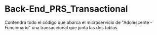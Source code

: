 # Back-End_PRS_Transactional
Contendrá todo el código que abarca el microservicio de "Adolescente - Funcionario" una transaccional que junta las dos tablas.
